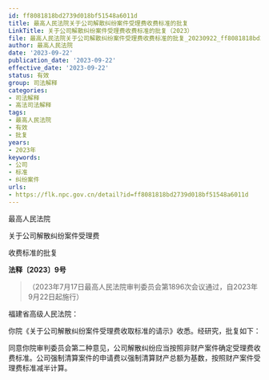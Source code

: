 ```yaml
---
id: ff8081818bd2739d018bf51548a6011d
title: 最高人民法院关于公司解散纠纷案件受理费收费标准的批复
LinkTitle: 关于公司解散纠纷案件受理费收费标准的批复（2023）
file: 最高人民法院关于公司解散纠纷案件受理费收费标准的批复_20230922_ff8081818bd2739d018bf51548a6011d.docx
author: 最高人民法院
date: '2023-09-22'
publication_date: '2023-09-22'
effective_date: '2023-09-22'
status: 有效
group: 司法解释
categories:
- 司法解释
- 高法司法解释
tags:
- 最高人民法院
- 有效
- 批复
years:
- 2023年
keywords:
- 公司
- 标准
- 纠纷案件
urls:
- https://flk.npc.gov.cn/detail?id=ff8081818bd2739d018bf51548a6011d
---
```


最高人民法院

关于公司解散纠纷案件受理费

收费标准的批复

**法释〔2023〕9号**

> （2023年7月17日最高人民法院审判委员会第1896次会议通过，自2023年9月22日起施行）

福建省高级人民法院：

你院《关于公司解散纠纷案件受理费收取标准的请示》收悉。经研究，批复如下：

同意你院审判委员会第二种意见，公司解散纠纷应当按照非财产案件确定受理费收费标准。公司强制清算案件的申请费以强制清算财产总额为基数，按照财产案件受理费标准减半计算。
